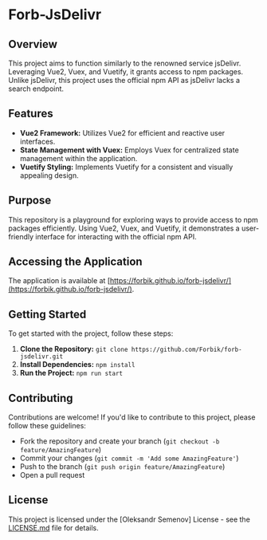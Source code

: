 # Forb-JsDelivr

## Overview

This project aims to function similarly to the renowned service jsDelivr. Leveraging Vue2, Vuex, and Vuetify, it grants access to npm packages. Unlike jsDelivr, this project uses the official npm API as jsDelivr lacks a search endpoint. 

## Features

- **Vue2 Framework:** Utilizes Vue2 for efficient and reactive user interfaces.
- **State Management with Vuex:** Employs Vuex for centralized state management within the application.
- **Vuetify Styling:** Implements Vuetify for a consistent and visually appealing design.

## Purpose

This repository is a playground for exploring ways to provide access to npm packages efficiently. Using Vue2, Vuex, and Vuetify, it demonstrates a user-friendly interface for interacting with the official npm API.

## Accessing the Application

The application is available at [https://forbik.github.io/forb-jsdelivr/](https://forbik.github.io/forb-jsdelivr/). 

## Getting Started

To get started with the project, follow these steps:

1. **Clone the Repository:** `git clone https://github.com/Forbik/forb-jsdelivr.git`
2. **Install Dependencies:** `npm install`
3. **Run the Project:** `npm run start`

## Contributing

Contributions are welcome! If you'd like to contribute to this project, please follow these guidelines:
- Fork the repository and create your branch (`git checkout -b feature/AmazingFeature`)
- Commit your changes (`git commit -m 'Add some AmazingFeature'`)
- Push to the branch (`git push origin feature/AmazingFeature`)
- Open a pull request

## License

This project is licensed under the [Oleksandr Semenov] License - see the [LICENSE.md](LICENSE.md) file for details.
